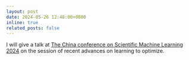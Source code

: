 ```yaml
---
layout: post
date: 2024-05-26 12:48:00+0800
inline: true
related_posts: false
---
```


I will give a talk at [The China conference on Scientific Machine Learning 2024](https://c2sml.cn/conference_en.html) on the session of recent advances on learning to optimize.

